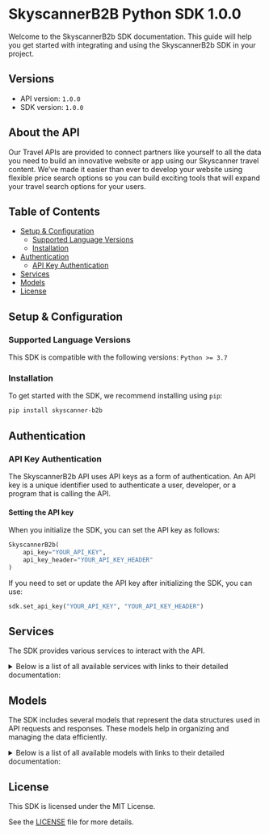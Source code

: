 # SkyscannerB2B Python SDK 1.0.0

Welcome to the SkyscannerB2b SDK documentation. This guide will help you get started with integrating and using the SkyscannerB2b SDK in your project.

## Versions

- API version: `1.0.0`
- SDK version: `1.0.0`

## About the API

Our Travel APIs are provided to connect partners like yourself to all the data you need to build an innovative website or app using our Skyscanner travel content. We’ve made it easier than ever to develop your website using flexible price search options so you can build exciting tools that will expand your travel search options for your users.

## Table of Contents

- [Setup & Configuration](#setup--configuration)
  - [Supported Language Versions](#supported-language-versions)
  - [Installation](#installation)
- [Authentication](#authentication)
  - [API Key Authentication](#api-key-authentication)
- [Services](#services)
- [Models](#models)
- [License](#license)

## Setup & Configuration

### Supported Language Versions

This SDK is compatible with the following versions: `Python >= 3.7`

### Installation

To get started with the SDK, we recommend installing using `pip`:

```bash
pip install skyscanner-b2b
```

## Authentication

### API Key Authentication

The SkyscannerB2b API uses API keys as a form of authentication. An API key is a unique identifier used to authenticate a user, developer, or a program that is calling the API.

#### Setting the API key

When you initialize the SDK, you can set the API key as follows:

```py
SkyscannerB2b(
    api_key="YOUR_API_KEY",
    api_key_header="YOUR_API_KEY_HEADER"
)
```

If you need to set or update the API key after initializing the SDK, you can use:

```py
sdk.set_api_key("YOUR_API_KEY", "YOUR_API_KEY_HEADER")
```

## Services

The SDK provides various services to interact with the API.

<details> 
<summary>Below is a list of all available services with links to their detailed documentation:</summary>

| Name                                                                                       |
| :----------------------------------------------------------------------------------------- |
| [FlightsLivePricesService](documentation/services/FlightsLivePricesService.md)             |
| [FlightsIndicativePricesService](documentation/services/FlightsIndicativePricesService.md) |
| [CultureService](documentation/services/CultureService.md)                                 |
| [GeoService](documentation/services/GeoService.md)                                         |
| [AutosuggestService](documentation/services/AutosuggestService.md)                         |
| [CarriersService](documentation/services/CarriersService.md)                               |

</details>

## Models

The SDK includes several models that represent the data structures used in API requests and responses. These models help in organizing and managing the data efficiently.

<details> 
<summary>Below is a list of all available models with links to their detailed documentation:</summary>

| Name                                                                                     | Description |
| :--------------------------------------------------------------------------------------- | :---------- |
| [ItineraryrefreshCreateRequest](documentation/models/ItineraryrefreshCreateRequest.md)   |             |
| [HierarchyFlightsNearestRequest](documentation/models/HierarchyFlightsNearestRequest.md) |             |
| [AutosuggestFlightsRequest](documentation/models/AutosuggestFlightsRequest.md)           |             |
| [AutosuggestCarhireRequest](documentation/models/AutosuggestCarhireRequest.md)           |             |
| [AutosuggestHotelsRequest](documentation/models/AutosuggestHotelsRequest.md)             |             |
| [Locator](documentation/models/Locator.md)                                               |             |
| [AutosuggestFlightsRequestQuery](documentation/models/AutosuggestFlightsRequestQuery.md) |             |
| [AutosuggestCarhireRequestQuery](documentation/models/AutosuggestCarhireRequestQuery.md) |             |
| [AutosuggestHotelsRequestQuery](documentation/models/AutosuggestHotelsRequestQuery.md)   |             |

</details>

## License

This SDK is licensed under the MIT License.

See the [LICENSE](LICENSE) file for more details.

<!-- This file was generated by liblab | https://liblab.com/ -->
